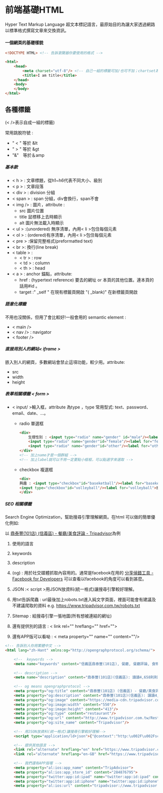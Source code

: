 # 前端基礎HTML

Hyper Text Markup Language 超文本標記語言，最原始目的為讓大家透過網路以標準格式撰寫文章來交換資訊。

#### 一個網頁的基礎樣貌

```html
<!DOCTYPE HTML> <!-- 告訴瀏覽器你要使用的格式 --> 

<html>
	<head>
		<meta charset="utf-8"/> <!-- 自己一組的標籤可加/也可不加；chartset為attribute -->
		<title>I am title</title>
	</head>
	<body>
	</body>
</html>
```

## 各種標籤

(< />表示自成一組的標籤) 

常用跳脫符號 :

- " < "  等於 &lt
- " > "  等於 &gt
- "&"　等於＆amp

##### 基本款

- < h > : 文章標題，從h1~h6代表不同大小、級別
- < p > : 文章段落
- < div > : division 分組
- < span > : span 分組，div會換行，span不會
- < img /> :  圖片，attribute : 
  - src 圖片位置
  - title 鼠標移上去時顯示
  - alt 圖片無法載入時顯示
- < ul > :(unordered) 無序清單，內用< li >包住每個元素
- < ol > : (ordered)有序清單，內用< li >包住每個元素
- < pre > :保留完整格式(preformatted text)
- < br >: 換行(line break)
- < table > :
  - < tr > : row
  - < td > : column
  - < th > : head 
- < a > : anchor 錨點，attribute:
  - href : (hypertext reference) 要去的網址 or 本頁的其他位置。連本頁的話用#id 。
  - target :" _self " 在現有標籤頁開啟 "( _blank)" 在新標籤頁開啟

##### 語意化標籤

不用也沒關係，但用了會比較好!一般會用的 semantic element :

- < main /> 
- < nav /> : navigator
- < footer /> 

##### 直接用別人的網站<  iframe >

嵌入別人的網頁，多數網站會禁止這項功能，較少用。attribute:

- src
- width
- height

##### 表單相關標籤 < form >

- < input/ >輸入框，attribute 為type ，type 常用型式: text、password、email、date、...。

  - radio  單選框

    ```html
    <div>
        生理性別 : <input type="radio" name="gender" id="male"/><label for="male">男</label>
        <input type="radio" name="gender"id="female"/><label for="female">女</label>
        <input type="radio" name="gender"id="other"/><label for="other">其他</label>
    </div>
    <!-- 加上name才是一個群組 -->
    <!-- 加上label就可以不用一定要點小框框，可以點選字來選取 -->
    ```

  - checkbox 複選框

    ```html
    <div>
    興趣 : <input type="checkbox"id="baseketball"/><label for="baseketball">籃球</label>
    <input type="checkbox"id="volleyball"/><label for="volleyball">排球</label>
    </div>
    ```

##### SEO 相關標籤

Search Engine Optimization，幫助搜尋引擎理解網頁。在html 可以做的簡單優化例如:

以 [鼎泰豐(101店) (信義區) - 餐廳/美食評論 - Tripadvisor](https://www.tripadvisor.com.tw/Restaurant_Review-g13808515-d2244808-Reviews-Din_Tai_Fung_101_Branch-Xinyi_District_Taipei.html)為例

1. 使用的語言

2. keywords

3. description

4. [opengraphprotocol]: https://ogp.me/

   (og) : 用於社交媒體抓取內容用的。通常是facebook在用的 [分享偵錯工具 - Facebook for Developers](https://developers.facebook.com/tools/debug/) 可以查看以facebook的角度可以看到甚麼。

5. JSON :< script >用JSON放資料(統一格式)讓搜尋引擎較好理解。

6. 用txt告訴爬蟲 : url最後加上robots.txt進入純文字頁面，裡面可能會有建議及不建議爬取的資料 e.g. https://www.tripadvisor.com.tw/robots.txt 

7. Sitemap : 給搜尋引擎一張地圖(所有想被連結的網址)

8. 還有提供別的語言 : < link rel="" hreflang="" href="">

9. 還有APP版可以看呦 : < meta property="" name="" content=""/>

```html
<!-- 告訴別人你用繁體中文 -->
<html lang="zh-Hant" xmlns:og="http://opengraphprotocol.org/schema/">
   
    <!--  keywords -->
    <meta name="keywords" content="信義區鼎泰豐(101店), 餐廳, 餐廳評論, 食物, 用餐"/>
    
    <!-- description -->
    <meta name="description" content="鼎泰豐(101店)(信義區): 讀讀4,658則則關於鼎泰豐(101店)客觀公正的美食評論，在Tripadvisor的5分滿分評等中得4.5分，在信義區的1,559家餐廳中排第11名。"/>
    
    <!-- og means opengraphprotocol -->
    <meta property="og:title" content="鼎泰豐(101店) (信義區) - 餐廳/美食評論 - Tripadvisor"/>
    <meta property="og:description" content="鼎泰豐(101店)(信義區): 讀讀4,658則則關於鼎泰豐(101店)客觀公正的美食評論，在Tripadvisor的5分滿分評等中得4.5分，在信義區的1,559家餐廳中排第11名。"/>
    <meta property="og:image" content="https://media-cdn.tripadvisor.com/media/photo-s/15/f6/bd/b4/must-try-soup-dumplings.jpg"/>
    <meta property="og:image:width" content="550"/>
    <meta property="og:image:height" content="413"/>
    <meta property="og:type" content="restaurant"/>
    <meta property="og:url" content="http://www.tripadvisor.com.tw/Restaurant_Review-g13808515-d2244808-Reviews-Din_Tai_Fung_101_Branch-Xinyi_District_Taipei.html"/>
    <meta property="og:site_name" content="Tripadvisor"/>
    
    <!-- 用JSON放資料(統一格式)讓搜尋引擎較好理解-->
    <script type="application/ld+json">{"@context":"http:\u002F\u002Fschema.org","@type":"FoodEstablishment","name":"\u9F0E\u6CF0\u8C50(101\u5E97)","url":"\u002FRestaurant_Review-g13808515-d2244808-Reviews-Din_Tai_Fung_101_Branch-Xinyi_District_Taipei.html","image":"https:\u002F\u002Fmedia-cdn.tripadvisor.com\u002Fmedia\u002Fphoto-s\u002F15\u002Ff6\u002Fbd\u002Fb4\u002Fmust-try-soup-dumplings.jpg","priceRange":"$$ - $$$","aggregateRating":{"@type":"AggregateRating","ratingValue":"4.5","reviewCount":"4658"},"address":{"@type":"PostalAddress","streetAddress":"\u5E02\u5E9C\u8DEF45\u865F B1","addressLocality":"\u4FE1\u7FA9\u5340","addressRegion":"","postalCode":"110","addressCountry":{"@type":"Country","name":"\u53F0\u7063"}}}</script>
    
    <!-- 提供其他語言 -->
    <link rel="alternate" hreflang="en" href="https://www.tripadvisor.com/Restaurant_Review-g13808515-d2244808-Reviews-Din_Tai_Fung_101_Branch-Xinyi_District_Taipei.html" />
    <link rel="alternate" hreflang="en-GB" href="https://www.tripadvisor.co.uk/Restaurant_Review-g13808515-d2244808-Reviews-Din_Tai_Fung_101_Branch-Xinyi_District_Taipei.html" />
    
    <!-- 我們還有APP版喔 -->
    <meta property="al:ios:app_name" content="TripAdvisor">
    <meta property="al:ios:app_store_id" content="284876795">
    <meta property="twitter:app:id:ipad" name="twitter:app:id:ipad" content="284876795">
    <meta property="twitter:app:id:iphone" name="twitter:app:id:iphone" content="284876795">
    <meta property="al:ios:url" content="tripadvisor://www.tripadvisor.com.tw/Restaurant_Review-g13808515-d2244808-Reviews-Din_Tai_Fung_101_Branch-Xinyi_District_Taipei.html?m=33762">
```



